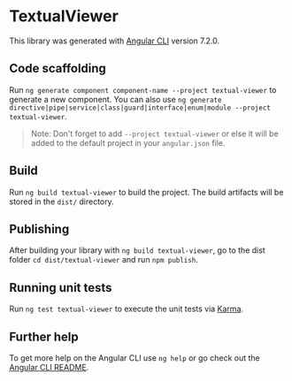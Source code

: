# TextualViewer

This library was generated with [Angular CLI](https://github.com/angular/angular-cli) version 7.2.0.

## Code scaffolding

Run `ng generate component component-name --project textual-viewer` to generate a new component. You can also use `ng generate directive|pipe|service|class|guard|interface|enum|module --project textual-viewer`.
> Note: Don't forget to add `--project textual-viewer` or else it will be added to the default project in your `angular.json` file. 

## Build

Run `ng build textual-viewer` to build the project. The build artifacts will be stored in the `dist/` directory.

## Publishing

After building your library with `ng build textual-viewer`, go to the dist folder `cd dist/textual-viewer` and run `npm publish`.

## Running unit tests

Run `ng test textual-viewer` to execute the unit tests via [Karma](https://karma-runner.github.io).

## Further help

To get more help on the Angular CLI use `ng help` or go check out the [Angular CLI README](https://github.com/angular/angular-cli/blob/master/README.md).

